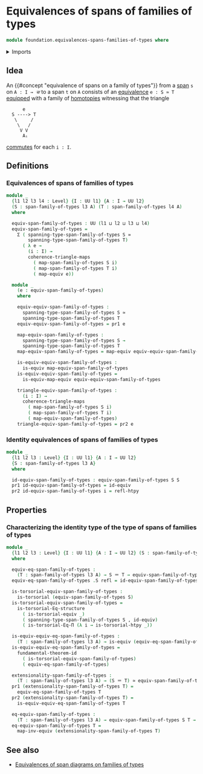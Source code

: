 # Equivalences of spans of families of types

```agda
module foundation.equivalences-spans-families-of-types where
```

<details><summary>Imports</summary>

```agda
open import foundation.dependent-pair-types
open import foundation.equality-dependent-function-types
open import foundation.fundamental-theorem-of-identity-types
open import foundation.homotopies
open import foundation.homotopy-induction
open import foundation.identity-types
open import foundation.spans-families-of-types
open import foundation.structure-identity-principle
open import foundation.univalence
open import foundation.universe-levels

open import foundation-core.commuting-triangles-of-maps
open import foundation-core.equivalences
open import foundation-core.torsorial-type-families
```

</details>

## Idea

An {{#concept "equivalence of spans on a family of types"}} from a
[span](foundation.spans-families-of-types.md) `s` on `A : I → 𝒰` to a span `t`
on `A` consists of an [equivalence](foundation-core.equivalences.md) `e : S ≃ T`
[equipped](foundation.structure.md) with a family of
[homotopies](foundation-core.homotopies.md) witnessing that the triangle

```text
      e
  S ----> T
   \     /
    \   /
     V V
      Aᵢ
```

[commutes](foundation.commuting-triangles-of-maps.md) for each `i : I`.

## Definitions

### Equivalences of spans of families of types

```agda
module _
  {l1 l2 l3 l4 : Level} {I : UU l1} {A : I → UU l2}
  (S : span-family-of-types l3 A) (T : span-family-of-types l4 A)
  where

  equiv-span-family-of-types : UU (l1 ⊔ l2 ⊔ l3 ⊔ l4)
  equiv-span-family-of-types =
    Σ ( spanning-type-span-family-of-types S ≃
        spanning-type-span-family-of-types T)
      ( λ e →
        (i : I) →
        coherence-triangle-maps
          ( map-span-family-of-types S i)
          ( map-span-family-of-types T i)
          ( map-equiv e))

  module _
    (e : equiv-span-family-of-types)
    where

    equiv-equiv-span-family-of-types :
      spanning-type-span-family-of-types S ≃
      spanning-type-span-family-of-types T
    equiv-equiv-span-family-of-types = pr1 e

    map-equiv-span-family-of-types :
      spanning-type-span-family-of-types S →
      spanning-type-span-family-of-types T
    map-equiv-span-family-of-types = map-equiv equiv-equiv-span-family-of-types

    is-equiv-equiv-span-family-of-types :
      is-equiv map-equiv-span-family-of-types
    is-equiv-equiv-span-family-of-types =
      is-equiv-map-equiv equiv-equiv-span-family-of-types

    triangle-equiv-span-family-of-types :
      (i : I) →
      coherence-triangle-maps
        ( map-span-family-of-types S i)
        ( map-span-family-of-types T i)
        ( map-equiv-span-family-of-types)
    triangle-equiv-span-family-of-types = pr2 e
```

### Identity equivalences of spans of families of types

```agda
module _
  {l1 l2 l3 : Level} {I : UU l1} {A : I → UU l2}
  {S : span-family-of-types l3 A}
  where

  id-equiv-span-family-of-types : equiv-span-family-of-types S S
  pr1 id-equiv-span-family-of-types = id-equiv
  pr2 id-equiv-span-family-of-types i = refl-htpy
```

## Properties

### Characterizing the identity type of the type of spans of families of types

```agda
module _
  {l1 l2 l3 : Level} {I : UU l1} {A : I → UU l2} (S : span-family-of-types l3 A)
  where

  equiv-eq-span-family-of-types :
    (T : span-family-of-types l3 A) → S ＝ T → equiv-span-family-of-types S T
  equiv-eq-span-family-of-types .S refl = id-equiv-span-family-of-types

  is-torsorial-equiv-span-family-of-types :
    is-torsorial (equiv-span-family-of-types S)
  is-torsorial-equiv-span-family-of-types =
    is-torsorial-Eq-structure
      ( is-torsorial-equiv _)
      ( spanning-type-span-family-of-types S , id-equiv)
      ( is-torsorial-Eq-Π (λ i → is-torsorial-htpy _))

  is-equiv-equiv-eq-span-family-of-types :
    (T : span-family-of-types l3 A) → is-equiv (equiv-eq-span-family-of-types T)
  is-equiv-equiv-eq-span-family-of-types =
    fundamental-theorem-id
      ( is-torsorial-equiv-span-family-of-types)
      ( equiv-eq-span-family-of-types)

  extensionality-span-family-of-types :
    (T : span-family-of-types l3 A) → (S ＝ T) ≃ equiv-span-family-of-types S T
  pr1 (extensionality-span-family-of-types T) =
    equiv-eq-span-family-of-types T
  pr2 (extensionality-span-family-of-types T) =
    is-equiv-equiv-eq-span-family-of-types T

  eq-equiv-span-family-of-types :
    (T : span-family-of-types l3 A) → equiv-span-family-of-types S T → S ＝ T
  eq-equiv-span-family-of-types T =
    map-inv-equiv (extensionality-span-family-of-types T)
```

## See also

- [Equivalences of span diagrams on families of types](foundation.equivalences-span-diagrams-families-of-types.md)

